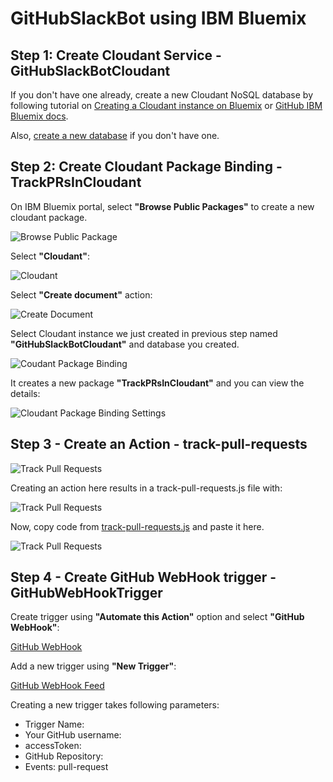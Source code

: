 # GitHubSlackBot using IBM Bluemix

## Step 1: Create Cloudant Service - GitHubSlackBotCloudant

If you don't have one already, create a new Cloudant NoSQL database by following tutorial on [Creating a Cloudant instance on Bluemix](https://console.ng.bluemix.net/docs/services/Cloudant/tutorials/create_service.html#creating-a-cloudant-instance-on-bluemix) or [GitHub IBM Bluemix docs](https://github.com/IBM-Bluemix/docs/blob/master/services/Cloudant/tutorials/create_service.md).

Also, [create a new database](images/Step1-CreateANewDatabase.png) if you don't have one.

## Step 2: Create Cloudant Package Binding - TrackPRsInCloudant

On IBM Bluemix portal, select **"Browse Public Packages"** to create a new cloudant package.

![Browse Public Package](images/Step2-BrowsePublicPackage.png)

Select **"Cloudant"**:

![Cloudant](images/Step2-PackageCatalog.png)

Select **"Create document"** action:

![Create Document](images/Step2-CloudantPackageSelectAction.png)

Select Cloudant instance we just created in previous step named **"GitHubSlackBotCloudant"** and database you created.

![Coudant Package Binding](images/Step2-NewPackageBinding.png)

It creates a new package **"TrackPRsInCloudant"** and you can view the details:

![Cloudant Package Binding Settings](images/Step2-PackageBindingSettings.png)

## Step 3 - Create an Action - track-pull-requests

![Track Pull Requests](images/Step3-CreateAnAction.png)

Creating an action here results in a track-pull-requests.js file with:

![Track Pull Requests](images/Step3-CreateAnActionEdit.png)

Now, copy code from [track-pull-requests.js](../openwhisk/actions/js/track-pull-requests.js) and paste it here.

![Track Pull Requests](images/Step3-TrackPullRequests.png)

## Step 4 - Create GitHub WebHook trigger - GitHubWebHookTrigger

Create trigger using **"Automate this Action"** option and select **"GitHub WebHook"**:

[GitHub WebHook](images/Step4-ConfigureInvocationFromFeed.png)

Add a new trigger using **"New Trigger"**:

[GitHub WebHook Feed](images/Step4-ConfigureInvocationFromFeedNewTrigger.png)

Creating a new trigger takes following parameters:

* Trigger Name: <name your trigger>
* Your GitHub username: <github username>
* accessToken: <access token>
* GitHub Repository: <github repo name>
* Events: pull-request





